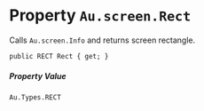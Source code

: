 # Property `Au.screen.Rect`

Calls `Au.screen.Info` and returns screen rectangle.

```
public RECT Rect { get; }
```

##### Property Value

`Au.Types.RECT`